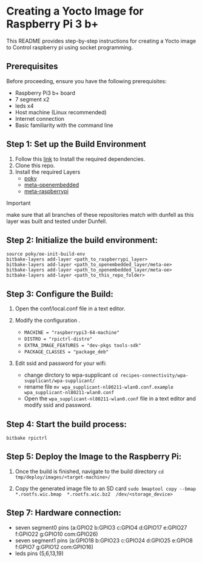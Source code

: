# Creating a Yocto Image for Raspberry Pi 3 b+

This README provides step-by-step instructions for creating a Yocto image to Control raspberry pi using socket programming.

## Prerequisites

Before proceeding, ensure you have the following prerequisites:

- Raspberry Pi3 b+ board
- 7 segment  x2
- leds       x4
- Host machine (Linux recommended)
- Internet connection
- Basic familiarity with the command line

## Step 1: Set up the Build Environment

1. Follow this [link](https://docs.yoctoproject.org/ref-manual/system-requirements.html) to Install the required dependencies. 
2. Clone this repo.
3. Install the required Layers 
    - [poky](https://github.com/yoctoproject/poky.git)
    - [meta-openembedded](https://github.com/openembedded/meta-openembedded.git)
    - [meta-raspberrypi](https://github.com/agherzan/meta-raspberrypi.git)

> [!IMPORTANT] 
> make sure that all branches of these repositories match with dunfell as this layer was built and tested under Dunfell. 

## Step 2: Initialize the build environment:
```shell
source poky/oe-init-build-env 
bitbake-layers add-layer <path_to_raspberrypi_layer>
bitbake-layers add-layer <path_to_openembedded_layer/meta-oe>
bitbake-layers add-layer <path_to_openembedded_layer/meta-oe>
bitbake-layers add-layer <path_to_this_repo_folder>
```
## Step 3: Configure the Build:

1. Open the conf/local.conf file in a text editor.

2. Modify the configuration .
    - `MACHINE = "raspberrypi3-64-machine"`
    - `DISTRO = "rpictrl-distro"`
    - `EXTRA_IMAGE_FEATURES = "dev-pkgs tools-sdk"`
    - `PACKAGE_CLASSES = "package_deb"`

3. Edit ssid and password for your wifi:
    - change dirctory to wpa-supplicant `cd recipes-connectivity/wpa-supplicant/wpa-supplicant/`
    - rename file `mv wpa_supplicant-nl80211-wlan0.conf.example wpa_supplicant-nl80211-wlan0.conf`
    - Open the `wpa_supplicant-nl80211-wlan0.conf` file in a text editor and modify ssid and password.

## Step 4: Start the build process: 
```shell
bitbake rpictrl 
``` 
## Step 5: Deploy the Image to the Raspberry Pi:

1. Once the build is finished, navigate to the build directory 
`cd tmp/deploy/images/<target-machine>/`

2. Copy the generated image file to an SD card 
`sudo bmaptool copy --bmap *.rootfs.wic.bmap  *.rootfs.wic.bz2  /dev/<storage_device>`

## Step 7: Hardware connection:
- seven segment0 pins (a:GPIO2 b:GPIO3 c:GPIO4 d:GPIO17 e:GPIO27 f:GPIO22 g:GPIO10 com:GPIO26)
- seven segment1 pins (a:GPIO18 b:GPIO23 c:GPIO24 d:GPIO25 e:GPIO8 f:GPIO7 g:GPIO12 com:GPIO16)
- leds pins (5,6,13,19)
